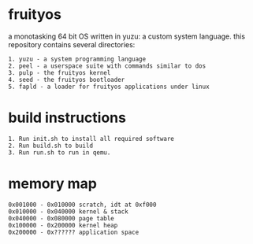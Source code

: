 # fruityos

a monotasking 64 bit OS written in yuzu: a custom system language. this repository contains several directories:

	1. yuzu - a system programming language
	2. peel - a userspace suite with commands similar to dos
	3. pulp - the fruityos kernel
	4. seed - the fruityos bootloader
	5. fapld - a loader for fruityos applications under linux

# build instructions

	1. Run init.sh to install all required software
	2. Run build.sh to build
	3. Run run.sh to run in qemu.

# memory map

	0x001000 - 0x010000 scratch, idt at 0xf000
	0x010000 - 0x040000 kernel & stack
	0x040000 - 0x080000 page table
	0x100000 - 0x200000 kernel heap
	0x200000 - 0x?????? application space

